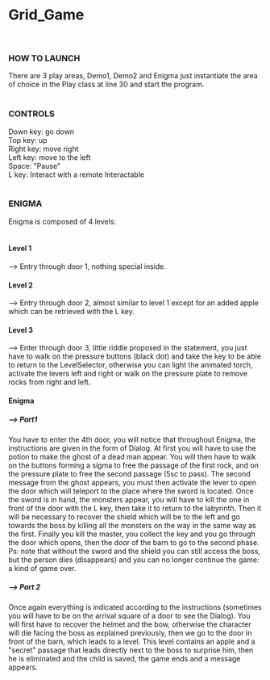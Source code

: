 # Grid_Game
<br>
<h3>HOW TO LAUNCH</h3>
There are 3 play areas, Demo1, Demo2 and Enigma just instantiate the area of choice in the Play class at line 30 and start the program.
<br><br>

<h3>CONTROLS</h3> 

Down key: go down <br>
Top key: up <br>
Right key: move right <br>
Left key: move to the left <br>
Space: "Pause" <br>
L key: Interact with a remote Interactable <br><br>

<h3>ENIGMA</h3>

Enigma is composed of 4 levels:<br><br>
<h4>Level 1</h4>
--> Entry through door 1, nothing special inside.
<h4>Level 2</h4>
--> Entry through door 2, almost similar to level 1 except for an added apple which can be retrieved with the L key.
<h4>Level 3</h4>
--> Enter through door 3, little riddle proposed in the statement, you just have to walk on the pressure buttons (black dot) and take the key to be able to return to the LevelSelector, otherwise you can light the animated torch, activate the levers left and right or walk on the pressure plate to remove rocks from right and left.
<h4>Enigma</h4>
<h5>--> Part1 </h5>
You have to enter the 4th door, you will notice that throughout Enigma, the instructions are given in the form of Dialog. At first you will have to use the potion to make the ghost of a dead man appear. You will then have to walk on the buttons forming a sigma to free the passage of the first rock, and on the pressure plate to free the second passage (5sc to pass). The second message from the ghost appears, you must then activate the lever to open the door which will teleport to the place where the sword is located. Once the sword is in hand, the monsters appear, you will have to kill the one in front of the door with the L key, then take it to return to the labyrinth. Then it will be necessary to recover the shield which will be to the left and go towards the boss by killing all the monsters on the way in the same way as the first. Finally you kill the master, you collect the key and you go through the door which opens, then the door of the barn to go to the second phase.
<br>
Ps: note that without the sword and the shield you can still access the boss, but the person dies (disappears) and you can no longer continue the game: a kind of game over.
<br>
<h5>--> Part 2</h4>
Once again everything is indicated according to the instructions (sometimes you will have to be on the arrival square of a door to see the Dialog). You will first have to recover the helmet and the bow, otherwise the character will die facing the boss as explained previously, then we go to the door in front of the barn, which leads to a level. This level contains an apple and a "secret" passage that leads directly next to the boss to surprise him, then he is eliminated and the child is saved, the game ends and a message appears.
